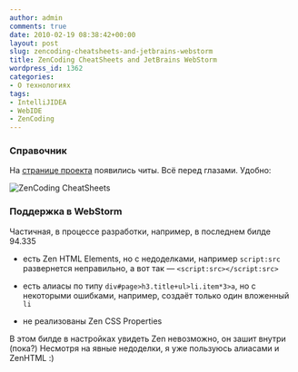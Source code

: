 ```yaml
---
author: admin
comments: true
date: 2010-02-19 08:38:42+00:00
layout: post
slug: zencoding-cheatsheets-and-jetbrains-webstorm
title: ZenCoding CheatSheets and JetBrains WebStorm
wordpress_id: 1362
categories:
- О технологиях
tags:
- IntelliJIDEA
- WebIDE
- ZenCoding
---
```


### Справочник


На [странице проекта](http://code.google.com/p/zen-coding/wiki/CheatSheets) появились читы.
Всё перед глазами. Удобно:

![ZenCoding CheatSheets](http://makishvili.com/pro/2010/02/19/zencoding-cheatsheets/cheat.png)



### Поддержка в WebStorm


Частичная, в процессе разработки, например, в последнем билде 94.335




  * есть Zen HTML Elements, но с недоделками, например `script:src` развернется неправильно, а вот так — `<script:src></script:src>`


  * есть алиасы по типу `div#page>h3.title+ul>li.item*3>a`, но с некоторыми ошибками, например, создаёт только один вложенный `li`


  * не реализованы Zen CSS Properties



В этом билде в настройках увидеть Zen невозможно, он зашит внутри (пока?)
Несмотря на явные недоделки, я уже пользуюсь алиасами и ZenHTML :)
